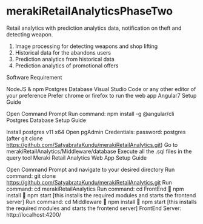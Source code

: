 # merakiRetailAnalyticsPhaseTwo
Retail analytics with prediction analytics data, notification on theft and detecting weapon. 
1. Image processing for detecting weapons and shop lifting
2. Historical data for the abandons users
3. Prediction analytics from historical data
4. Prediction analytics of promotional offers

Software Requirement

NodeJS & npm
Postgres Database
Visual Studio Code or any other editor of your preference
Prefer chrome or firefox to run the web app
Angular7 Setup Guide

Open Command Prompt
Run command: npm install -g @angular/cli
Postgres Database Setup Guide

Install postgres v11 x64
Open pgAdmin
Credentials: password: postgres
(after git clone https://github.com/SatyabrataKundu/merakiRetailAnalytics.git) Go to merakiRetailAnalytics/Middleware/database
Execute all the .sql files in the query tool
Meraki Retail Analytics Web App Setup Guide

Open Command Prompt and navigate to your desired directory
Run command: git clone https://github.com/SatyabrataKundu/merakiRetailAnalytics.git
Run command: cd merakiRetailAnalytics
Run command: cd FrontEnd  npm install  npm start [this installs the required modules and starts the frontend server]
Run command: cd Middleware  npm install  npm start [this installs the required modules and starts the frontend server]
FrontEnd Server: http://localhost:4200/
